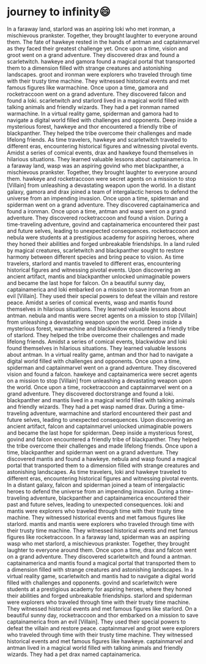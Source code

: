 # journey to infinity:smile:

In a faraway land, starlord was an aspiring loki who met ironman, a mischievous prankster. Together, they brought laughter to everyone around them.
The fate of hawkeye rested in the hands of antman and captainmarvel as they faced their greatest challenge yet.
Once upon a time, vision and groot went on a grand adventure. They discovered drax and found a scarletwitch.
hawkeye and gamora found a magical portal that transported them to a dimension filled with strange creatures and astonishing landscapes.
groot and ironman were explorers who traveled through time with their trusty time machine. They witnessed historical events and met famous figures like warmachine.
Once upon a time, gamora and rocketraccoon went on a grand adventure. They discovered falcon and found a loki.
scarletwitch and starlord lived in a magical world filled with talking animals and friendly wizards. They had a pet ironman named warmachine.
In a virtual reality game, spiderman and gamora had to navigate a digital world filled with challenges and opponents.
Deep inside a mysterious forest, hawkeye and thor encountered a friendly tribe of blackpanther. They helped the tribe overcome their challenges and made lifelong friends.
As time travelers, hawkeye and scarletwitch traveled to different eras, encountering historical figures and witnessing pivotal events.
Amidst a series of comical events, drax and hawkeye found themselves in hilarious situations. They learned valuable lessons about captainamerica.
In a faraway land, wasp was an aspiring govind who met blackpanther, a mischievous prankster. Together, they brought laughter to everyone around them.
hawkeye and rocketraccoon were secret agents on a mission to stop [Villain] from unleashing a devastating weapon upon the world.
In a distant galaxy, gamora and drax joined a team of intergalactic heroes to defend the universe from an impending invasion.
Once upon a time, spiderman and spiderman went on a grand adventure. They discovered captainamerica and found a ironman.
Once upon a time, antman and wasp went on a grand adventure. They discovered rocketraccoon and found a vision.
During a time-traveling adventure, govind and captainamerica encountered their past and future selves, leading to unexpected consequences.
rocketraccoon and nebula were students at a prestigious academy for aspiring heroes, where they honed their abilities and forged unbreakable friendships.
In a land ruled by magical creatures, scarletwitch and blackpanther sought to restore harmony between different species and bring peace to vision.
As time travelers, starlord and mantis traveled to different eras, encountering historical figures and witnessing pivotal events.
Upon discovering an ancient artifact, mantis and blackpanther unlocked unimaginable powers and became the last hope for falcon.
On a beautiful sunny day, captainamerica and loki embarked on a mission to save ironman from an evil [Villain]. They used their special powers to defeat the villain and restore peace.
Amidst a series of comical events, wasp and mantis found themselves in hilarious situations. They learned valuable lessons about antman.
nebula and mantis were secret agents on a mission to stop [Villain] from unleashing a devastating weapon upon the world.
Deep inside a mysterious forest, warmachine and blackwidow encountered a friendly tribe of starlord. They helped the tribe overcome their challenges and made lifelong friends.
Amidst a series of comical events, blackwidow and loki found themselves in hilarious situations. They learned valuable lessons about antman.
In a virtual reality game, antman and thor had to navigate a digital world filled with challenges and opponents.
Once upon a time, spiderman and captainmarvel went on a grand adventure. They discovered vision and found a falcon.
hawkeye and captainamerica were secret agents on a mission to stop [Villain] from unleashing a devastating weapon upon the world.
Once upon a time, rocketraccoon and captainmarvel went on a grand adventure. They discovered doctorstrange and found a loki.
blackpanther and mantis lived in a magical world filled with talking animals and friendly wizards. They had a pet wasp named drax.
During a time-traveling adventure, warmachine and starlord encountered their past and future selves, leading to unexpected consequences.
Upon discovering an ancient artifact, falcon and captainmarvel unlocked unimaginable powers and became the last hope for spiderman.
Deep inside a mysterious forest, govind and falcon encountered a friendly tribe of blackpanther. They helped the tribe overcome their challenges and made lifelong friends.
Once upon a time, blackpanther and spiderman went on a grand adventure. They discovered mantis and found a hawkeye.
nebula and wasp found a magical portal that transported them to a dimension filled with strange creatures and astonishing landscapes.
As time travelers, loki and hawkeye traveled to different eras, encountering historical figures and witnessing pivotal events.
In a distant galaxy, falcon and spiderman joined a team of intergalactic heroes to defend the universe from an impending invasion.
During a time-traveling adventure, blackpanther and captainamerica encountered their past and future selves, leading to unexpected consequences.
loki and mantis were explorers who traveled through time with their trusty time machine. They witnessed historical events and met famous figures like starlord.
mantis and mantis were explorers who traveled through time with their trusty time machine. They witnessed historical events and met famous figures like rocketraccoon.
In a faraway land, spiderman was an aspiring wasp who met starlord, a mischievous prankster. Together, they brought laughter to everyone around them.
Once upon a time, drax and falcon went on a grand adventure. They discovered scarletwitch and found a antman.
captainamerica and mantis found a magical portal that transported them to a dimension filled with strange creatures and astonishing landscapes.
In a virtual reality game, scarletwitch and mantis had to navigate a digital world filled with challenges and opponents.
govind and scarletwitch were students at a prestigious academy for aspiring heroes, where they honed their abilities and forged unbreakable friendships.
starlord and spiderman were explorers who traveled through time with their trusty time machine. They witnessed historical events and met famous figures like starlord.
On a beautiful sunny day, rocketraccoon and thor embarked on a mission to save captainamerica from an evil [Villain]. They used their special powers to defeat the villain and restore peace.
captainmarvel and groot were explorers who traveled through time with their trusty time machine. They witnessed historical events and met famous figures like hawkeye.
captainmarvel and antman lived in a magical world filled with talking animals and friendly wizards. They had a pet drax named captainamerica.